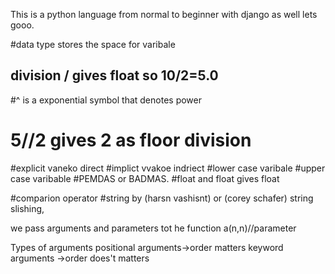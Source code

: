 This is a python language from normal to beginner with django as well lets gooo.

#data type stores the space for varibale
## division / gives float so 10/2=5.0
#^ is a exponential symbol that denotes power
# 5//2 gives 2 as floor division 
#explicit vaneko direct
#implict vvakoe indriect
#lower case varibale
#upper case varibable
#PEMDAS or BADMAS.
#float and float gives float

#comparion operator
#string by (harsn vashisnt) or (corey schafer) string slishing,

we pass arguments and parameters tot he function
a(n,n)//parameter

Types of arguments
positional arguments->order matters
keyword arguments ->order does't matters

